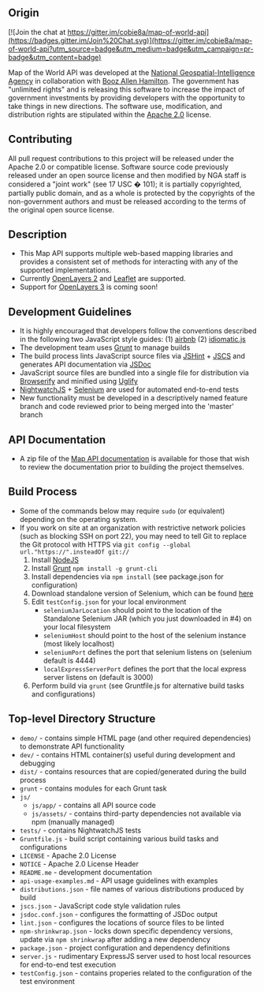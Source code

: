 ﻿
Origin
------

[![Join the chat at https://gitter.im/cobie8a/map-of-world-api](https://badges.gitter.im/Join%20Chat.svg)](https://gitter.im/cobie8a/map-of-world-api?utm_source=badge&utm_medium=badge&utm_campaign=pr-badge&utm_content=badge)

Map of the World API was developed at the [National Geospatial-Intelligence Agency](http://www.nga.mil) in collaboration with [Booz Allen Hamilton](http://www.boozallen.com). The government has "unlimited rights" and is releasing this software to increase the impact of government investments by providing developers with the opportunity to take things in new directions. The software use, modification, and distribution rights are stipulated within the [Apache 2.0](http://www.apache.org/licenses/LICENSE-2.0.html) license.

Contributing
-----------

All pull request contributions to this project will be released under the Apache 2.0 or compatible license. Software source code previously released under an open source license and then modified by NGA staff is considered a "joint work" (see 17 USC � 101); it is partially copyrighted, partially public domain, and as a whole is protected by the copyrights of the non-government authors and must be released according to the terms of the original open source license.

Description
-----------

* This Map API supports multiple web-based mapping libraries and provides a consistent set of methods for interacting with any of the supported implementations.
* Currently [OpenLayers 2](http://openlayers.org/two/) and [Leaflet](http://leafletjs.com/) are supported.
* Support for [OpenLayers 3](http://openlayers.org/) is coming soon!

Development Guidelines
------------------------------

* It is highly encouraged that developers follow the conventions described in the following two JavaScript style guides: (1) [airbnb](https://github.com/airbnb/javascript) (2) [idiomatic.js](https://github.com/rwaldron/idiomatic.js/)
* The development team uses [Grunt](http://gruntjs.com/) to manage builds
* The build process lints JavaScript source files via [JSHint](http://www.jshint.com/) + [JSCS](http://jscs.info/overview.html) and generates API documentation via [JSDoc](http://usejsdoc.org/)
* JavaScript source files are bundled into a single file for distribution via [Browserify](http://browserify.org/) and minified using [Uglify](https://github.com/mishoo/UglifyJS)
* [NightwatchJS](http://nightwatchjs.org/) + [Selenium](http://www.seleniumhq.org/) are used for automated end-to-end tests
* New functionality must be developed in a descriptively named feature branch and code reviewed prior to being merged into the 'master' branch

API Documentation
-----------------

* A zip file of the [Map API documentation](https://github.com/ngageoint/map-of-world-api/raw/master/docs/mapapi_jsdoc.zip) is available for those that wish to review the documentation prior to building the project themselves.  

Build Process
-------------

* Some of the commands below may require `sudo` (or equivalent) depending on the operating system.
* If you work on site at an organization with restrictive network policies (such as blocking SSH on port 22), you may need to tell Git to replace the Git protocol with HTTPS via `git config --global url."https://".insteadOf git://`
    1. Install [NodeJS](http://nodejs.org/)
    2. Install [Grunt](http://gruntjs.com/) `npm install -g grunt-cli`
    3. Install dependencies via `npm install` (see package.json for configuration)
    4. Download standalone version of Selenium, which can be found [here](http://selenium-release.storage.googleapis.com/2.44/selenium-server-standalone-2.44.0.jar)
    5. Edit `testConfig.json` for your local environment
        * `seleniumJarLocation` should point to the location of the Standalone Selenium JAR (which you just downloaded in #4) on your local filesystem
        * `seleniumHost` should point to the host of the selenium instance (most likely localhost)
        * `seleniumPort` defines the port that selenium listens on (selenium default is 4444)
        * `localExpressServerPort` defines the port that the local express server listens on (default is 3000)
    6. Perform build via `grunt` (see Gruntfile.js for alternative build tasks and configurations)

Top-level Directory Structure
-------------

* `demo/` - contains simple HTML page (and other required dependencies) to demonstrate API functionality
* `dev/` - contains HTML container(s) useful during development and debugging
* `dist/` - contains resources that are copied/generated during the build process
* `grunt` - contains modules for each Grunt task
* `js/`
    * `js/app/` - contains all API source code
    * `js/assets/` - contains third-party dependencies not available via npm (manually managed)
* `tests/` - contains NightwatchJS tests
* `Gruntfile.js` - build script containing various build tasks and configurations
* `LICENSE` - Apache 2.0 License
* `NOTICE` - Apache 2.0 License Header
* `README.me` - development documentation
* `api-usage-examples.md` - API usage guidelines with examples
* `distributions.json` - file names of various distributions produced by build
* `jscs.json` - JavaScript code style validation rules
* `jsdoc.conf.json` - configures the formatting of JSDoc output
* `lint.json` - configures the locations of source files to be linted
* `npm-shrinkwrap.json` - locks down specific dependency versions, update via `npm shrinkwrap` after adding a new dependency
* `package.json` - project configuration and dependency definitions
* `server.js` - rudimentary ExpressJS server used to host local resources for end-to-end test execution
* `testConfig.json` - contains properies related to the configuration of the test environment

